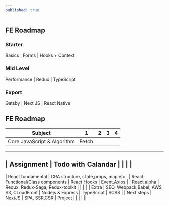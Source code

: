```yaml
---
published: true
---
```

## FE Roadmap

### Starter 
Basics | Forms | Hooks + Context 


### Mid Level
Performance | Redux | TypeScript 

### Export 
Gatsby | Next JS | React Native


## FE Roadmap 

|            Subject           | 1 | 2 | 3 | 4 |
|------------------------------|---|---|---|---|
| Core JavaScript & Algorithm  |  Fetch |   |   |   |
---
| Assignment  |  Todo with Calandar |   |   |   |
---
|  React fundamental | CRA structure, state,props, map etc..  | React: Functional/Class components  |  React Hooks | Event,Axios  |
|  React alpha |  Redux, Redux-Saga, Redux-toolkit |   |   |   |
|  Extra | SEO, Webpack,Babel, AWS S3, CLoudFront  | Nodejs & Express  | TypeScript  | SCSS  | 
| Next steps | NextJS | SPA, SSR,CSR
|  Project |   |   |   |   |
